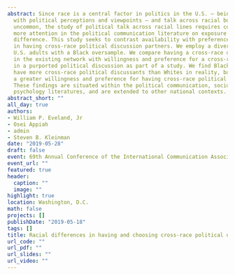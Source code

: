 ```yaml
---
abstract: Since race is a central factor in politics in the U.S. – being correlated
  with political perceptions and viewpoints – and talk across racial boundaries is
  uncommon, the study of political talk across racial lines requires considerably
  more attention in the political communication literature on exposure to political
  difference. This study seeks to contrast availability with preference mechanisms
  in having cross-race political discussion partners. We employ a diverse sample of
  U.S. adults with a Black oversample. We compare having a cross-race discussion partner
  in the existing network with willingness and preference for a cross-race discussant
  in a purported political discussion as part of a study. We find Blacks actually
  have more cross-race political discussants than Whites in reality, but Whites express
  a greater willingness and preference for having cross-race political discussants.
  These findings are situated within the political communication, sociology, and social
  psychology literatures, and are extended to other national contexts.
abstract_short: ""
all_day: true
authors:
- William P. Eveland, Jr
- Osei Appiah
- admin
- Steven B. Kleinman
date: "2019-05-28"
draft: false
event: 69th Annual Conference of the International Communication Association
event_url: ""
featured: true
header:
  caption: ""
  image: ""
highlight: true
location: Washington, D.C.
math: false
projects: []
publishDate: "2019-05-18"
tags: []
title: Racial differences in having and choosing cross-race political discussion partners
url_code: ""
url_pdf: ""
url_slides: ""
url_video: ""
---
```

